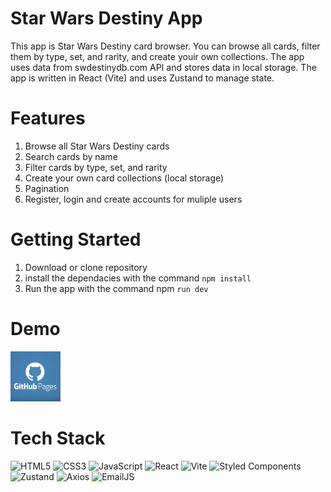 # Star Wars Destiny App

This app is Star Wars Destiny card browser. You can browse all cards, filter them by type, set, and rarity, and create youir own collections. The app uses data from swdestinydb.com API and stores data in local storage. The app is written in React (Vite) and uses Zustand to manage state.

# Features

1. Browse all Star Wars Destiny cards
2. Search cards by name
3. Filter cards by type, set, and rarity
4. Create your own card collections (local storage)
5. Pagination
6. Register, login and create accounts for muliple users

# Getting Started

1. Download or clone repository
2. install the dependacies with the command ```npm install```
3. Run the app with the command npm ```run dev```

# Demo

[<img src="https://raw.githubusercontent.com/github/explore/80688e429a7d4ef2fca1e82350fe8e3517d3494d/collections/github-pages-examples/github-pages-examples.png" width="80px" alt="home page" border="0">](https://pawelpalasinski.github.io/SWDDB/)



# Tech Stack

![HTML5](https://img.shields.io/badge/html5-%23E34F26.svg?style=for-the-badge&logo=html5&logoColor=white)
![CSS3](https://img.shields.io/badge/css3-%231572B6.svg?style=for-the-badge&logo=css3&logoColor=white)
![JavaScript](https://img.shields.io/badge/javascript-%23323330.svg?style=for-the-badge&logo=javascript&logoColor=%23F7DF1E)
![React](https://img.shields.io/badge/react-%2320232a.svg?style=for-the-badge&logo=react&logoColor=%2361DAFB)
![Vite](https://img.shields.io/badge/vite-%23646CFF.svg?style=for-the-badge&logo=vite&logoColor=white)
![Styled Components](https://img.shields.io/badge/styled--components-DB7093?style=for-the-badge&logo=styled-components&logoColor=white)
![Zustand](https://img.shields.io/badge/Zustand-green?style=for-the-badge)
![Axios](https://img.shields.io/badge/Axios-gray?style=for-the-badge)
![EmailJS](https://img.shields.io/badge/EmailJS-red?style=for-the-badge)
